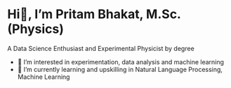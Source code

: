 # Hi👋, I’m Pritam Bhakat, M.Sc.(Physics)
A Data Science Enthusiast and Experimental Physicist by degree 

- 👀 I’m interested in experimentation, data analysis and machine learning
- 🌱 I’m currently learning and upskilling in Natural Language Processing, Machine Learning 


<!--- 💞️ I’m looking to collaborate on ...
- 📫 How to reach me ...
- 😄 Pronouns: ...
- ⚡ Fun fact: ...
--->

<!---
P-Bhakat/P-Bhakat is a ✨ special ✨ repository because its `README.md` (this file) appears on your GitHub profile.
You can click the Preview link to take a look at your changes.
--->
